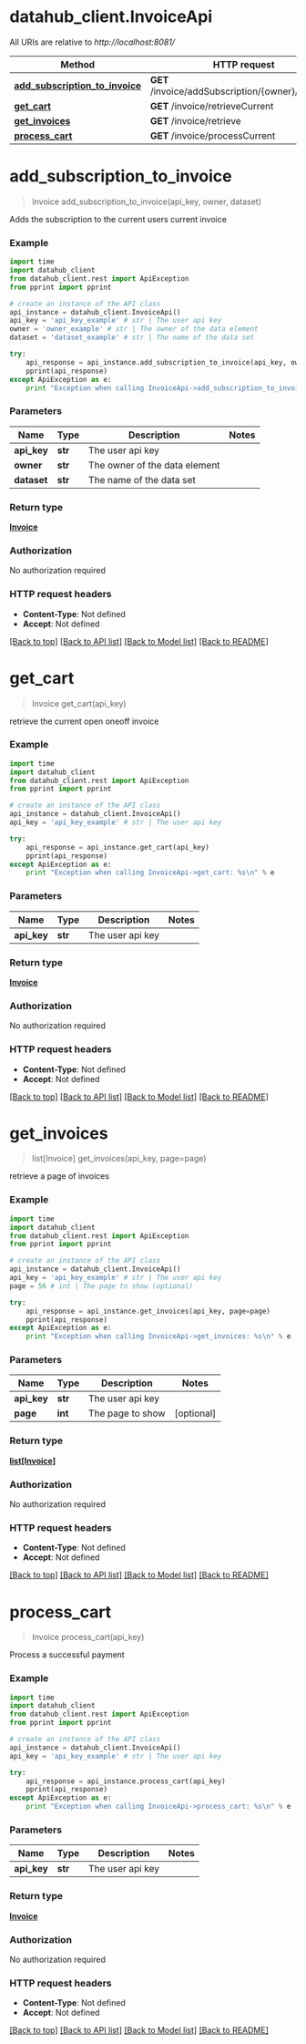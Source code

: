 # datahub_client.InvoiceApi

All URIs are relative to *http://localhost:8081/*

Method | HTTP request | Description
------------- | ------------- | -------------
[**add_subscription_to_invoice**](InvoiceApi.md#add_subscription_to_invoice) | **GET** /invoice/addSubscription/{owner}/{dataset} | 
[**get_cart**](InvoiceApi.md#get_cart) | **GET** /invoice/retrieveCurrent | 
[**get_invoices**](InvoiceApi.md#get_invoices) | **GET** /invoice/retrieve | 
[**process_cart**](InvoiceApi.md#process_cart) | **GET** /invoice/processCurrent | 


# **add_subscription_to_invoice**
> Invoice add_subscription_to_invoice(api_key, owner, dataset)



Adds the subscription to the current users current invoice

### Example 
```python
import time
import datahub_client
from datahub_client.rest import ApiException
from pprint import pprint

# create an instance of the API class
api_instance = datahub_client.InvoiceApi()
api_key = 'api_key_example' # str | The user api key
owner = 'owner_example' # str | The owner of the data element
dataset = 'dataset_example' # str | The name of the data set

try: 
    api_response = api_instance.add_subscription_to_invoice(api_key, owner, dataset)
    pprint(api_response)
except ApiException as e:
    print "Exception when calling InvoiceApi->add_subscription_to_invoice: %s\n" % e
```

### Parameters

Name | Type | Description  | Notes
------------- | ------------- | ------------- | -------------
 **api_key** | **str**| The user api key | 
 **owner** | **str**| The owner of the data element | 
 **dataset** | **str**| The name of the data set | 

### Return type

[**Invoice**](Invoice.md)

### Authorization

No authorization required

### HTTP request headers

 - **Content-Type**: Not defined
 - **Accept**: Not defined

[[Back to top]](#) [[Back to API list]](../README.md#documentation-for-api-endpoints) [[Back to Model list]](../README.md#documentation-for-models) [[Back to README]](../README.md)

# **get_cart**
> Invoice get_cart(api_key)



retrieve the current open oneoff invoice

### Example 
```python
import time
import datahub_client
from datahub_client.rest import ApiException
from pprint import pprint

# create an instance of the API class
api_instance = datahub_client.InvoiceApi()
api_key = 'api_key_example' # str | The user api key

try: 
    api_response = api_instance.get_cart(api_key)
    pprint(api_response)
except ApiException as e:
    print "Exception when calling InvoiceApi->get_cart: %s\n" % e
```

### Parameters

Name | Type | Description  | Notes
------------- | ------------- | ------------- | -------------
 **api_key** | **str**| The user api key | 

### Return type

[**Invoice**](Invoice.md)

### Authorization

No authorization required

### HTTP request headers

 - **Content-Type**: Not defined
 - **Accept**: Not defined

[[Back to top]](#) [[Back to API list]](../README.md#documentation-for-api-endpoints) [[Back to Model list]](../README.md#documentation-for-models) [[Back to README]](../README.md)

# **get_invoices**
> list[Invoice] get_invoices(api_key, page=page)



retrieve a page of invoices

### Example 
```python
import time
import datahub_client
from datahub_client.rest import ApiException
from pprint import pprint

# create an instance of the API class
api_instance = datahub_client.InvoiceApi()
api_key = 'api_key_example' # str | The user api key
page = 56 # int | The page to show (optional)

try: 
    api_response = api_instance.get_invoices(api_key, page=page)
    pprint(api_response)
except ApiException as e:
    print "Exception when calling InvoiceApi->get_invoices: %s\n" % e
```

### Parameters

Name | Type | Description  | Notes
------------- | ------------- | ------------- | -------------
 **api_key** | **str**| The user api key | 
 **page** | **int**| The page to show | [optional] 

### Return type

[**list[Invoice]**](Invoice.md)

### Authorization

No authorization required

### HTTP request headers

 - **Content-Type**: Not defined
 - **Accept**: Not defined

[[Back to top]](#) [[Back to API list]](../README.md#documentation-for-api-endpoints) [[Back to Model list]](../README.md#documentation-for-models) [[Back to README]](../README.md)

# **process_cart**
> Invoice process_cart(api_key)



Process a successful payment

### Example 
```python
import time
import datahub_client
from datahub_client.rest import ApiException
from pprint import pprint

# create an instance of the API class
api_instance = datahub_client.InvoiceApi()
api_key = 'api_key_example' # str | The user api key

try: 
    api_response = api_instance.process_cart(api_key)
    pprint(api_response)
except ApiException as e:
    print "Exception when calling InvoiceApi->process_cart: %s\n" % e
```

### Parameters

Name | Type | Description  | Notes
------------- | ------------- | ------------- | -------------
 **api_key** | **str**| The user api key | 

### Return type

[**Invoice**](Invoice.md)

### Authorization

No authorization required

### HTTP request headers

 - **Content-Type**: Not defined
 - **Accept**: Not defined

[[Back to top]](#) [[Back to API list]](../README.md#documentation-for-api-endpoints) [[Back to Model list]](../README.md#documentation-for-models) [[Back to README]](../README.md)

